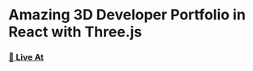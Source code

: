 # Amazing 3D Developer Portfolio in React with Three.js

### [🌟 Live At ](https://jsmastery.pro/next14)

